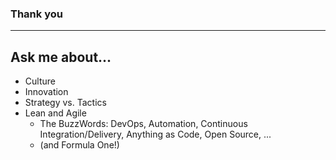 ### Thank you

---

## Ask me about...

- Culture
- Innovation
- Strategy vs. Tactics
- Lean and Agile
  - The BuzzWords: DevOps, Automation, Continuous Integration/Delivery, Anything as Code, Open Source, ...
  - (and Formula One!)
  